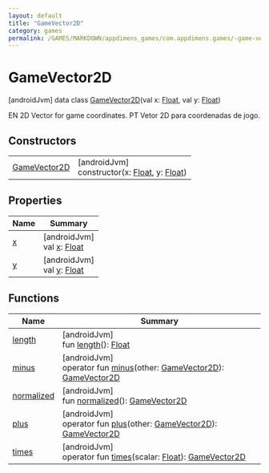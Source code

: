```yaml
---
layout: default
title: "GameVector2D"
category: games
permalink: /GAMES/MARKDOWN/appdimens_games/com.appdimens.games/-game-vector2-d/index.html
---
```


# GameVector2D

[androidJvm]
data class [GameVector2D](index.md)(val x: [Float](https://kotlinlang.org/api/core/kotlin-stdlib/kotlin/-float/index.html), val y: [Float](https://kotlinlang.org/api/core/kotlin-stdlib/kotlin/-float/index.html))

EN 2D Vector for game coordinates. PT Vetor 2D para coordenadas de jogo.

## Constructors

| | |
|---|---|
| [GameVector2D](-game-vector2-d.md) | [androidJvm]<br>constructor(x: [Float](https://kotlinlang.org/api/core/kotlin-stdlib/kotlin/-float/index.html), y: [Float](https://kotlinlang.org/api/core/kotlin-stdlib/kotlin/-float/index.html)) |

## Properties

| Name | Summary |
|---|---|
| [x](x.md) | [androidJvm]<br>val [x](x.md): [Float](https://kotlinlang.org/api/core/kotlin-stdlib/kotlin/-float/index.html) |
| [y](y.md) | [androidJvm]<br>val [y](y.md): [Float](https://kotlinlang.org/api/core/kotlin-stdlib/kotlin/-float/index.html) |

## Functions

| Name | Summary |
|---|---|
| [length](length.md) | [androidJvm]<br>fun [length](length.md)(): [Float](https://kotlinlang.org/api/core/kotlin-stdlib/kotlin/-float/index.html) |
| [minus](minus.md) | [androidJvm]<br>operator fun [minus](minus.md)(other: [GameVector2D](index.md)): [GameVector2D](index.md) |
| [normalized](normalized.md) | [androidJvm]<br>fun [normalized](normalized.md)(): [GameVector2D](index.md) |
| [plus](plus.md) | [androidJvm]<br>operator fun [plus](plus.md)(other: [GameVector2D](index.md)): [GameVector2D](index.md) |
| [times](times.md) | [androidJvm]<br>operator fun [times](times.md)(scalar: [Float](https://kotlinlang.org/api/core/kotlin-stdlib/kotlin/-float/index.html)): [GameVector2D](index.md) |
